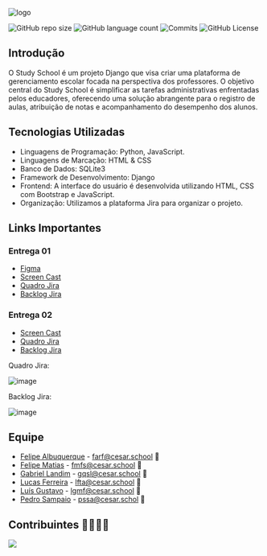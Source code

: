![logo](https://github.com/Gabrielqlandim/StudySchool-Projeto/assets/74963264/6199a50d-b9e4-4757-beff-8286072e2e08)



![GitHub repo size](https://img.shields.io/github/repo-size/Gabrielqlandim/StudySchool-Projeto?style=flat)
![GitHub language count](https://img.shields.io/github/languages/count/Gabrielqlandim/StudySchool-Projeto?style=flat&logo=python)
![Commits](https://img.shields.io/github/commit-activity/t/Gabrielqlandim/StudySchool-Projeto?style=flat&logo=github)
![GitHub License](https://img.shields.io/github/license/Gabrielqlandim/StudySchool-Projeto)

## Introdução
O Study School é um projeto Django que visa criar uma plataforma de gerenciamento escolar focada na perspectiva dos professores. O objetivo central do Study School é simplificar as tarefas administrativas enfrentadas pelos educadores, oferecendo uma solução abrangente para o registro de aulas, atribuição de notas e acompanhamento do desempenho dos alunos.

## Tecnologias Utilizadas
- Linguagens de Programação: Python, JavaScript.
- Linguagens de Marcação: HTML & CSS 
- Banco de Dados: SQLite3
- Framework de Desenvolvimento: Django
- Frontend: A interface do usuário é desenvolvida utilizando HTML, CSS com Bootstrap e JavaScript.
- Organização: Utilizamos a plataforma Jira para organizar o projeto.

## Links Importantes

### Entrega 01
- [Figma](https://www.figma.com/file/FCG2dbTLWFr8CjhgWggdRB/Study-School?type=design&node-id=0%3A1&mode=design&t=UFXgLshoyp2FbmAq-1)
- [Screen Cast]( https://youtu.be/VUmMxBbVBKc )
- [Quadro Jira](https://zibec.atlassian.net/jira/software/projects/CEBIZ/boards/2?atlOrigin=eyJpIjoiNWE5YjNhNmM4NjI1NDBlM2FhMjllZDU5NTFhOTYxYmMiLCJwIjoiaiJ9)
- [Backlog Jira](https://zibec.atlassian.net/jira/software/projects/CEBIZ/boards/2/backlog?atlOrigin=eyJpIjoiOWQxZjk5OWVjOGNjNGMzYzhlOTFlNGIzMmNmNzQ1ZTAiLCJwIjoiaiJ9)

### Entrega 02
- [Screen Cast]()
- [Quadro Jira](https://zibec.atlassian.net/jira/software/projects/CEBIZ/boards/2?atlOrigin=eyJpIjoiNWE5YjNhNmM4NjI1NDBlM2FhMjllZDU5NTFhOTYxYmMiLCJwIjoiaiJ9)
- [Backlog Jira](https://zibec.atlassian.net/jira/software/projects/CEBIZ/boards/2/backlog?atlOrigin=eyJpIjoiOWQxZjk5OWVjOGNjNGMzYzhlOTFlNGIzMmNmNzQ1ZTAiLCJwIjoiaiJ9)

Quadro Jira:

![image](https://github.com/Gabrielqlandim/StudySchool-Projeto/assets/74963264/744becf7-d5a8-4974-bdab-21cafca9b7f7)

Backlog Jira: 

![image](https://github.com/Gabrielqlandim/StudySchool-Projeto/assets/74963264/6b41b4f8-8e08-44ff-9e40-e187ca5ddfce)


## Equipe
- [Felipe Albuquerque](https://github.com/FelipeARFranca) - farf@cesar.school 📩
- [Felipe Matias](https://github.com/Zibec) - fmfs@cesar.school 📩
- [Gabriel Landim](https://github.com/Gabrielqlandim) - gqsl@cesar.school 📩
- [Lucas Ferreira](https://github.com/seconds4decay) - lfta@cesar.school 📩
- [Luís Gustavo](https://github.com/Luis-Gustavo-Melo) - lgmf@cesar.school 📩
- [Pedro Sampaio](https://github.com/PedrooSam) - pssa@cesar.schol 📩

## Contribuintes 👨‍👩‍👧‍👦
<a href="https://github.com/Gabrielqlandim/fds-projeto/graphs/contributors">
  <img src="https://contrib.rocks/image?repo=Gabrielqlandim/fds-projeto" />
</a>
